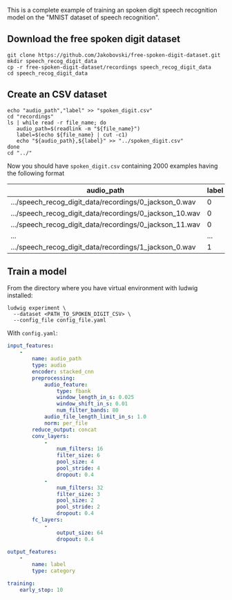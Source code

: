This is a complete example of training an spoken digit speech recognition model on the "MNIST dataset of speech recognition".

## Download the free spoken digit dataset

```
git clone https://github.com/Jakobovski/free-spoken-digit-dataset.git
mkdir speech_recog_digit_data
cp -r free-spoken-digit-dataset/recordings speech_recog_digit_data
cd speech_recog_digit_data
```

## Create an CSV dataset

```
echo "audio_path","label" >> "spoken_digit.csv"
cd "recordings"
ls | while read -r file_name; do
   audio_path=$(readlink -m "${file_name}")
   label=$(echo ${file_name} | cut -c1)
   echo "${audio_path},${label}" >> "../spoken_digit.csv"
done
cd "../"
```

Now you should have `spoken_digit.csv` containing 2000 examples having the following format

| audio_path                                              | label |
| ------------------------------------------------------- | ----- |
| .../speech_recog_digit_data/recordings/0_jackson_0.wav  | 0     |
| .../speech_recog_digit_data/recordings/0_jackson_10.wav | 0     |
| .../speech_recog_digit_data/recordings/0_jackson_11.wav | 0     |
| ...                                                     | ...   |
| .../speech_recog_digit_data/recordings/1_jackson_0.wav  | 1     |

## Train a model

From the directory where you have virtual environment with ludwig installed:

```
ludwig experiment \
  --dataset <PATH_TO_SPOKEN_DIGIT_CSV> \
  --config_file config_file.yaml
```

With `config.yaml`:

```yaml
input_features:
    -
        name: audio_path
        type: audio
        encoder: stacked_cnn
        preprocessing:
            audio_feature:
                type: fbank
                window_length_in_s: 0.025
                window_shift_in_s: 0.01
                num_filter_bands: 80
            audio_file_length_limit_in_s: 1.0
            norm: per_file
        reduce_output: concat
        conv_layers:
            -
                num_filters: 16
                filter_size: 6
                pool_size: 4
                pool_stride: 4
                dropout: 0.4
            -
                num_filters: 32
                filter_size: 3
                pool_size: 2
                pool_stride: 2
                dropout: 0.4
        fc_layers:
            -
                output_size: 64
                dropout: 0.4

output_features:
    -
        name: label
        type: category

training:
    early_stop: 10
```
